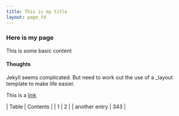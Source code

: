 ```yaml
---
title: This is my title
layout: page_fd
---
```


### Here is my page

This is some basic content

#### Thoughts

Jekyll seems complicated. But need to work out the use of a _layout template to make life easier.

This is a [link](http://news.bbc.co.uk)

| Table | Contents |
| 1        |     2            |
| another entry | 343 |